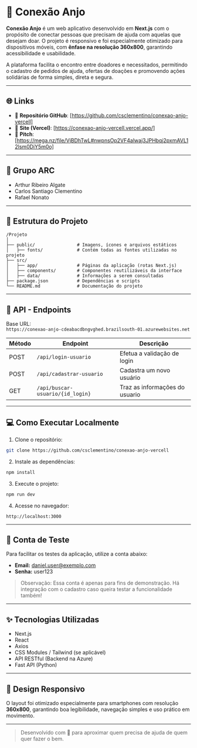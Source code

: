# 🤝 Conexão Anjo

**Conexão Anjo** é um web aplicativo desenvolvido em **Next.js** com o propósito de conectar pessoas que precisam de ajuda com aquelas que desejam doar. O projeto é responsivo e foi especialmente otimizado para dispositivos móveis, com **ênfase na resolução 360x800**, garantindo acessibilidade e usabilidade.

A plataforma facilita o encontro entre doadores e necessitados, permitindo o cadastro de pedidos de ajuda, ofertas de doações e promovendo ações solidárias de forma simples, direta e segura.

---

## 🌐 Links

- 🔗 **Repositório GitHub**: [https://github.com/csclementino/conexao-anjo-vercell]
- 🚀 **Site (Vercel)**: [https://conexao-anjo-vercell.vercel.app/]
- 🎥 **Pitch**: [https://mega.nz/file/VjBDhTwL#nwpnsOp2VF4alwaj3JPHbqj2pxmAVL12lsm0DiY5m0o]

---

## 👥 Grupo ARC

- Arthur Ribeiro Algate 
- Carlos Santiago Clementino 
- Rafael Nonato  

---

## 📁 Estrutura do Projeto

```
/Projeto
│
├── public/                # Imagens, ícones e arquivos estáticos
│   ├── fonts/             # Contém todas as fontes utilizadas no projeto
├── src/
│   ├── app/               # Páginas da aplicação (rotas Next.js)
│   ├── components/        # Componentes reutilizáveis da interface          
│   ├── data/              # Informações a serem consultadas
├── package.json           # Dependências e scripts
└── README.md              # Documentação do projeto
```

---

## 📡 API - Endpoints

Base URL:  
`https://conexao-anjo-cdeabacdbngvghed.brazilsouth-01.azurewebsites.net`

| Método | Endpoint                                                  | Descrição                          |
|--------|-----------------------------------------------------------|------------------------------------|
| POST   | `/api/login-usuario`                                      | Efetua a validação de login        |
| POST   | `/api/cadastrar-usuario`                                  | Cadastra um novo usuário           |
| GET    | `/api/buscar-usuario/{id_login}`                          | Traz as informações do usuario     |

---

## 💻 Como Executar Localmente

1. Clone o repositório:

```bash
git clone https://github.com/csclementino/conexao-anjo-vercell
```

2. Instale as dependências:

```bash
npm install
```

3. Execute o projeto:

```bash
npm run dev
```

4. Acesse no navegador:

```
http://localhost:3000
```

---

## 🧪 Conta de Teste

Para facilitar os testes da aplicação, utilize a conta abaixo:

- **Email:** daniel.user@exemplo.com  
- **Senha:** user123

> Observação: Essa conta é apenas para fins de demonstração. Há integração com o cadastro caso queira testar a funcionalidade também!


---

## ✨ Tecnologias Utilizadas

- Next.js
- React
- Axios
- CSS Modules / Tailwind (se aplicável)
- API RESTful (Backend na Azure)
- Fast API (Python)

---

## 📲 Design Responsivo

O layout foi otimizado especialmente para smartphones com resolução **360x800**, garantindo boa legibilidade, navegação simples e uso prático em movimento.

---

> Desenvolvido com 💙 para aproximar quem precisa de ajuda de quem quer fazer o bem.
